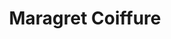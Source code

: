 ---
title: "Maragret Coiffure"
url: /pierrefontaine-les-varans/maragret-coiffure/
shop: coiffeur
---